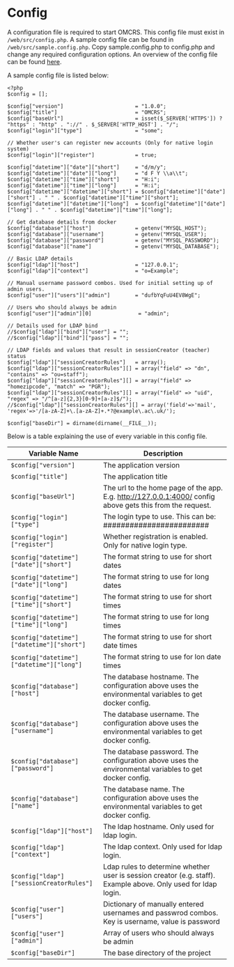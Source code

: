 # Config
A configuration file is required to start OMCRS. This config file must
exist in `/web/src/config.php`. A sample config file can be found in
`/web/src/sample.config.php`. Copy sample.config.php to config.php and
change any required configuration options. An overview of the config
file can be found [here](config.md).

A sample config file is listed below:

    <?php
    $config = [];

    $config["version"]                       = "1.0.0";
    $config["title"]                         = "OMCRS";
    $config["baseUrl"]                       = isset($_SERVER['HTTPS']) ? "https" : "http" . "://" . $_SERVER['HTTP_HOST'] . "/";
    $config["login"]["type"]                 = "some";

    // Whether user's can register new accounts (Only for native login system)
    $config["login"]["register"]             = true;

    $config["datetime"]["date"]["short"]     = "d/m/y";
    $config["datetime"]["date"]["long"]      = "d F Y \\a\\t";
    $config["datetime"]["time"]["short"]     = "H:i";
    $config["datetime"]["time"]["long"]      = "H:i";
    $config["datetime"]["datetime"]["short"] = $config["datetime"]["date"]["short"] . " " . $config["datetime"]["time"]["short"];
    $config["datetime"]["datetime"]["long"]  = $config["datetime"]["date"]["long"] . " " . $config["datetime"]["time"]["long"];

    // Get database details from docker
    $config["database"]["host"]              = getenv("MYSQL_HOST");
    $config["database"]["username"]          = getenv("MYSQL_USER");
    $config["database"]["password"]          = getenv("MYSQL_PASSWORD");
    $config["database"]["name"]              = getenv("MYSQL_DATABASE");

    // Basic LDAP details
    $config["ldap"]["host"]                  = "127.0.0.1";
    $config["ldap"]["context"]               = "o=Example";

    // Manual username password combos. Used for initial setting up of admin users.
    $config["user"]["users"]["admin"]        = "dufbYqFuU4EV8WgE";

    // Users who should always be admin
    $config["user"]["admin"][0]               = "admin";

    // Details used for LDAP bind
    //$config["ldap"]["bind"]["user"] = "";
    //$config["ldap"]["bind"]["pass"] = "";

    // LDAP fields and values that result in sessionCreator (teacher) status
    $config["ldap"]["sessionCreatorRules"]   = array();
    $config["ldap"]["sessionCreatorRules"][] = array("field" => "dn", "contains" => "ou=staff");
    $config["ldap"]["sessionCreatorRules"][] = array("field" => "homezipcode", "match" => "PGR");
    $config["ldap"]["sessionCreatorRules"][] = array("field" => "uid", "regex" => "/^[a-z]{2,3}[0-9]+[a-z]$/");
    //$config["ldap"]["sessionCreatorRules"][] = array('field'=>'mail', 'regex'=>'/[a-zA-Z]+\.[a-zA-Z]+.*?@example\.ac\.uk/');

    $config["baseDir"] = dirname(dirname(__FILE__));

Below is a table explaining the use of every variable in this config file.

| Variable Name                             | Description |
|-------------------------------------------|-------------|
|`$config["version"]`                       | The application version
|`$config["title"]`                         | The application title
|`$config["baseUrl"]`                       | The url to the home page of the app. E.g. http://127.0.0.1:4000/ config above gets this from the request.                                               |
|`$config["login"]["type"]`                 | The login type to use. This can be: ########################
|`$config["login"]["register"]`             | Whether registration is enabled. Only for native login type.
|`$config["datetime"]["date"]["short"]`     | The format string to use for short dates
|`$config["datetime"]["date"]["long"]`      | The format string to use for long dates
|`$config["datetime"]["time"]["short"]`     | The format string to use for short times
|`$config["datetime"]["time"]["long"]`      | The format string to use for long times
|`$config["datetime"]["datetime"]["short"]` | The format string to use for short date times
|`$config["datetime"]["datetime"]["long"]`  | The format string to use for lon date times
|`$config["database"]["host"]`              | The database hostname. The configuration above uses the environmental variables to get docker config.
|`$config["database"]["username"]`          | The database username. The configuration above uses the environmental variables to get docker config.
|`$config["database"]["password"]`          | The database password. The configuration above uses the environmental variables to get docker config.
|`$config["database"]["name"]`              | The database name. The configuration above uses the environmental variables to get docker config.
|`$config["ldap"]["host"]`                  | The ldap hostname. Only used for ldap login.
|`$config["ldap"]["context"]`               | The ldap context. Only used for ldap login.
|`$config["ldap"]["sessionCreatorRules"]`   | Ldap rules to determine whether user is session creator (e.g. staff). Example above. Only used for ldap login.
|`$config["user"]["users"]`                 | Dictionary of manually entered usernames and passwrod combos. Key is username, value is password
|`$config["user"]["admin"]`                 | Array of users who should always be admin
|`$config["baseDir"]`                       | The base directory of the project
